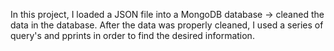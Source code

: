 In this project, I loaded a JSON file into a MongoDB database -> cleaned the data in the database. 
After the data was properly cleaned, I used a series of query's and pprints in order to find the desired information. 
